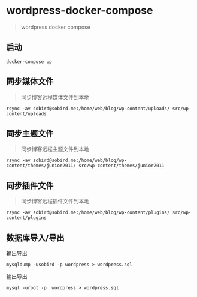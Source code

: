 # wordpress-docker-compose

> wordpress docker compose

## 启动
```
docker-compose up
```

## 同步媒体文件
> 同步博客远程媒体文件到本地

```
rsync -av sobird@sobird.me:/home/web/blog/wp-content/uploads/ src/wp-content/uploads
```

## 同步主题文件
> 同步博客远程主题文件到本地
```
rsync -av sobird@sobird.me:/home/web/blog/wp-content/themes/junior2011/ src/wp-content/themes/junior2011
```

## 同步插件文件
> 同步博客远程插件文件到本地
```
rsync -av sobird@sobird.me:/home/web/blog/wp-content/plugins/ src/wp-content/plugins
```

## 数据库导入/导出

输出导出
```
mysqldump -usobird -p wordpress > wordpress.sql
```

输出导出
```
mysql -uroot -p  wordpress > wordpress.sql
```